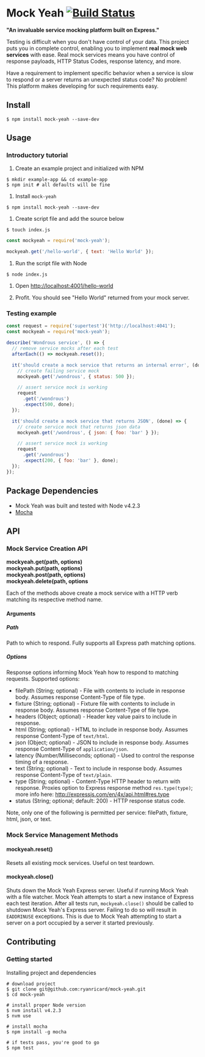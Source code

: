 # Mock Yeah [![Build Status](https://travis-ci.org/ryanricard/mock-yeah.svg)](https://travis-ci.org/ryanricard/mock-yeah)

__"An invaluable service mocking platform built on Express."__

Testing is difficult when you don't have control of your data. This project puts you in complete control, enabling you to implement __real mock web services__ with ease. Real mock services means you have control of response payloads, HTTP Status Codes, response latency, and more.

Have a requirement to implement specific behavior when a service is slow to respond or a server returns an unexpected status code? No problem! This platform makes developing for such requirements easy.

## Install
```shell
$ npm install mock-yeah --save-dev
```

## Usage

### Introductory tutorial
1. Create an example project and initialized with NPM
  ```shell
  $ mkdir example-app && cd example-app
  $ npm init # all defaults will be fine
  ```

1. Install `mock-yeah`
  ```shell
  $ npm install mock-yeah --save-dev
  ```

1. Create script file and add the source below
  ```shell
  $ touch index.js
  ```
  ```js
  const mockyeah = require('mock-yeah');

  mockyeah.get('/hello-world', { text: 'Hello World' });
  ```

1. Run the script file with Node
  ```shell
  $ node index.js
  ```

1. Open [http://localhost:4001/hello-world](http://localhost:4001/hello-world)

1. Profit. You should see "Hello World" returned from your mock server.

### Testing example
```js
const request = require('supertest')('http://localhost:4041');
const mockyeah = require('mock-yeah');

describe('Wondrous service', () => {
  // remove service mocks after each test
  afterEach(() => mockyeah.reset());

  it('should create a mock service that returns an internal error', (done) => {
    // create failing service mock
    mockyeah.get('/wondrous', { status: 500 });

    // assert service mock is working
    request
      .get('/wondrous')
      .expect(500, done);
  });

  it('should create a mock service that returns JSON', (done) => {
    // create service mock that returns json data
    mockyeah.get('/wondrous', { json: { foo: 'bar' } });

    // assert service mock is working
    request
      .get('/wondrous')
      .expect(200, { foo: 'bar' }, done);
  });
});
```

## Package Dependencies
- Mock Yeah was built and tested with Node v4.2.3
- [Mocha](https://mochajs.org/)

## API

### Mock Service Creation API
__mockyeah.get(path, options)__<br/>
__mockyeah.put(path, options)__<br/>
__mockyeah.post(path, options)__<br/>
__mockyeah.delete(path, options__<br/>

Each of the methods above create a mock service with a HTTP verb matching its
respective method name.

#### Arguments

##### Path
Path to which to respond. Fully supports all Express path matching
options.

##### Options
Response options informing Mock Yeah how to respond to matching requests. Supported options:
- filePath (String; optional) - File with contents to include in response body. Assumes response Content-Type of file type.
- fixture (String; optional) - Fixture file with contents to include in response body. Assumes response Content-Type of file type.
- headers (Object; optional) - Header key value pairs to include in response.
- html (String; optional) - HTML to include in response body. Assumes response Content-Type of `text/html`.
- json (Object; optional) - JSON to include in response body. Assumes response Content-Type of `application/json`.
- latency (Number/Milliseconds; optional) - Used to control the response timing of a response. 
- text (String; optional) - Text to include in response body. Assumes response Content-Type of `text/plain`.
- type (String; optional) - Content-Type HTTP header to return with response. Proxies option to Express response method `res.type(type)`; more info here: http://expressjs.com/en/4x/api.html#res.type
- status (String; optional; default: 200) - HTTP response status code.

Note, only one of the following is permitted per service: filePath, fixture, html, json, or text.

### Mock Service Management Methods

#### mockyeah.reset()
Resets all existing mock services. Useful on test teardown.

#### mockyeah.close()
Shuts down the Mock Yeah Express server. Useful if running Mock Yeah with a file
watcher. Mock Yeah attempts to start a new instance of Express each test
iteration. After all tests run, `mockyeah.close()` should be called to shutdown
Mock Yeah's Express server. Failing to do so will result in `EADDRINUSE`
exceptions. This is due to Mock Yeah attempting to start a server on a port
occupied by a server it started previously.

## Contributing

### Getting started

Installing project and dependencies
```shell
# download project
$ git clone git@github.com:ryanricard/mock-yeah.git
$ cd mock-yeah

# install proper Node version
$ nvm install v4.2.3
$ nvm use

# install mocha
$ npm install -g mocha

# if tests pass, you're good to go
$ npm test
```

